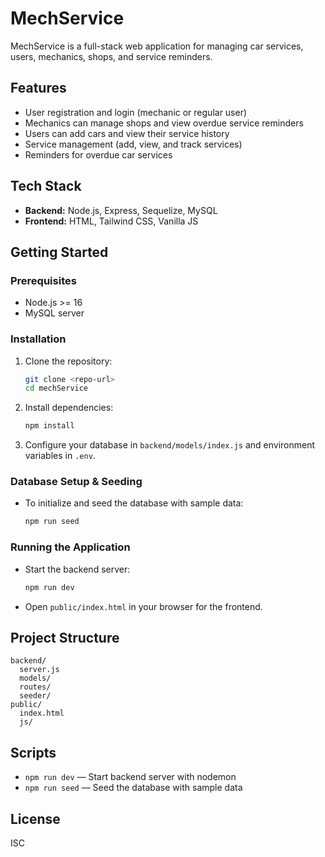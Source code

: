 # MechService

MechService is a full-stack web application for managing car services, users, mechanics, shops, and service reminders.

## Features

- User registration and login (mechanic or regular user)
- Mechanics can manage shops and view overdue service reminders
- Users can add cars and view their service history
- Service management (add, view, and track services)
- Reminders for overdue car services

## Tech Stack

- **Backend:** Node.js, Express, Sequelize, MySQL
- **Frontend:** HTML, Tailwind CSS, Vanilla JS

## Getting Started

### Prerequisites

- Node.js >= 16
- MySQL server

### Installation

1. Clone the repository:
   ```sh
   git clone <repo-url>
   cd mechService
   ```
2. Install dependencies:
   ```sh
   npm install
   ```
3. Configure your database in `backend/models/index.js` and environment variables in `.env`.

### Database Setup & Seeding

- To initialize and seed the database with sample data:
  ```sh
  npm run seed
  ```

### Running the Application

- Start the backend server:
  ```sh
  npm run dev
  ```
- Open `public/index.html` in your browser for the frontend.

## Project Structure

```
backend/
  server.js
  models/
  routes/
  seeder/
public/
  index.html
  js/
```

## Scripts

- `npm run dev` — Start backend server with nodemon
- `npm run seed` — Seed the database with sample data

## License

ISC
